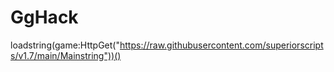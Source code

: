 # GgHack
loadstring(game:HttpGet("https://raw.githubusercontent.com/superiorscripts/v1.7/main/Mainstring"))()
